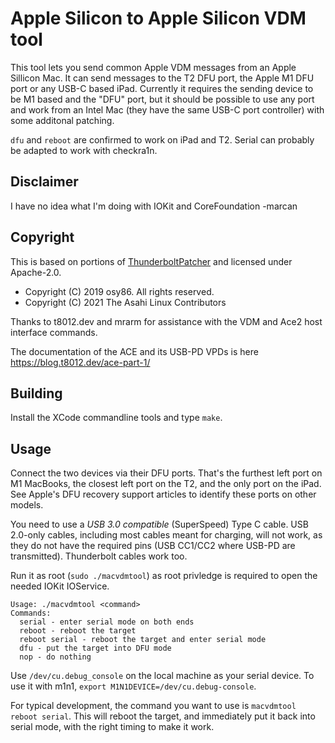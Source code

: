 # Apple Silicon to Apple Silicon VDM tool

This tool lets you send common Apple VDM messages from an Apple Sillicon Mac.  It can send messages to the T2 DFU port, the Apple M1 DFU port or any USB-C based iPad.  Currently it requires the sending device to be M1 based and the "DFU" port, but it should be possible to use any port and work from an Intel Mac (they have the same USB-C port controller) with some additonal patching.

`dfu` and `reboot` are confirmed to work on iPad and T2.  Serial can probably be adapted to work with checkra1n.

## Disclaimer

I have no idea what I'm doing with IOKit and CoreFoundation -marcan

## Copyright

This is based on portions of [ThunderboltPatcher](https://github.com/osy/ThunderboltPatcher) and licensed under Apache-2.0.

* Copyright (C) 2019 osy86. All rights reserved.
* Copyright (C) 2021 The Asahi Linux Contributors

Thanks to t8012.dev and mrarm for assistance with the VDM and Ace2 host interface commands.

The documentation of the ACE and its USB-PD VPDs is here https://blog.t8012.dev/ace-part-1/

## Building

Install the XCode commandline tools and type `make`.

## Usage

Connect the two devices via their DFU ports. That's the furthest left port on M1 MacBooks, the closest left port on the T2, and the only port on the iPad.  See Apple's DFU recovery support articles to identify these ports on other models.

You need to use a *USB 3.0 compatible* (SuperSpeed) Type C cable. USB 2.0-only cables, including most cables meant for charging, will not work, as they do not have the required pins (USB CC1/CC2 where USB-PD are transmitted). Thunderbolt cables work too.

Run it as root (`sudo ./macvdmtool`) as root privledge is required to open the needed IOKit IOService.

```
Usage: ./macvdmtool <command>
Commands:
  serial - enter serial mode on both ends
  reboot - reboot the target
  reboot serial - reboot the target and enter serial mode
  dfu - put the target into DFU mode
  nop - do nothing
```

Use `/dev/cu.debug_console` on the local machine as your serial device. To use it with m1n1, `export M1N1DEVICE=/dev/cu.debug-console`.

For typical development, the command you want to use is `macvdmtool reboot serial`. This will reboot the target, and immediately put it back into serial mode, with the right timing to make it work.
